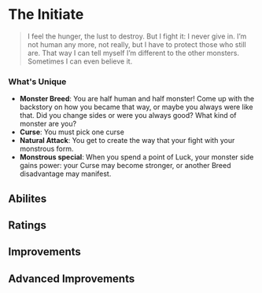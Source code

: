 # The Initiate

> I feel the hunger, the lust to destroy. But I fight it: I never give in. I’m not human any more, not really, but I have to protect those who still are. That way I can tell myself I’m different to the other monsters. Sometimes I can even believe it.

### What's Unique
- **Monster Breed**: You are half human and half monster! Come up with the backstory on how you became that way, or maybe you always were like that. Did you change sides or were you always good? What kind of monster are you?
- **Curse**: You must pick one curse
- **Natural Attack**: You get to create the way that your fight with your monstrous form.
- **Monstrous special**: When you spend a point of Luck, your monster side gains power: your Curse may become stronger, or another Breed disadvantage may manifest.

## Abilites

## Ratings

## Improvements

## Advanced Improvements